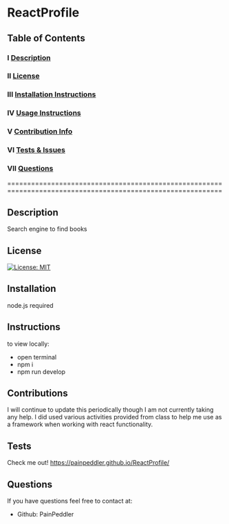 # ReactProfile
## Table of Contents
  
  ### I   [Description](#description)
  ### II  [License](#license)
  ### III [Installation Instructions](#installation)
  ### IV  [Usage Instructions](#instructions)
  ### V   [Contribution Info](#contributions)
  ### VI  [Tests & Issues](#tests)
  ### VII [Questions](#questions)
  

  ============================================================================================================
  ## Description
 Search engine to find books
  ## License
  [![License: MIT](https://img.shields.io/badge/License-MIT-yellow.svg)](https://opensource.org/licenses/MIT)
  ## Installation
node.js required
  ## Instructions
  to view locally:
- open terminal 
- npm i
- npm run develop
## Contributions
  I will continue to update this periodically though I am not currently taking any help. I did used various activities provided from class to help me use as a framework when working with react functionality.
## Tests
Check me out! https://painpeddler.github.io/ReactProfile/
  ## Questions
  
  If you have questions feel free to contact at:
  - Github: PainPeddler
